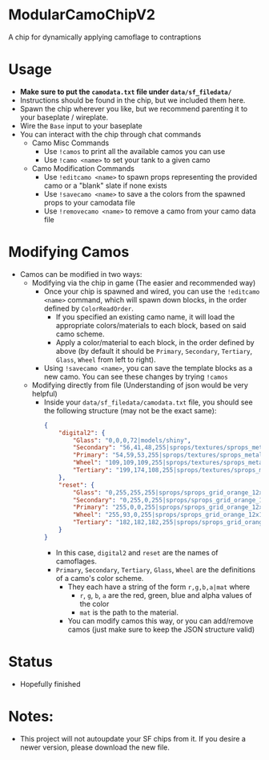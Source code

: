 # ModularCamoChipV2
A chip for dynamically applying camoflage to contraptions

# Usage
- **Make sure to put the `camodata.txt` file under `data/sf_filedata/`**
- Instructions should be found in the chip, but we included them here.
- Spawn the chip wherever you like, but we recommend parenting it to your baseplate / wireplate.
- Wire the `Base` input to your baseplate
- You can interact with the chip through chat commands
    - Camo Misc Commands
        - Use `!camos` to print all the available camos you can use
        - Use `!camo <name>` to set your tank to a given camo
    - Camo Modification Commands
        - Use `!editcamo <name>` to spawn props representing the provided camo or a "blank" slate if none exists
        - Use `!savecamo <name>` to save a the colors from the spawned props to your camodata file
        - Use `!removecamo <name>` to remove a camo from your camo data file

# Modifying Camos
- Camos can be modified in two ways:
    - Modifying via the chip in game (The easier and recommended way)
        - Once your chip is spawned and wired, you can use the `!editcamo <name>` command, which will spawn down blocks, in the order defined by `ColorReadOrder`.
            - If you specified an existing camo name, it will load the appropriate colors/materials to each block, based on said camo scheme.
            - Apply a color/material to each block, in the order defined by above (by default it should be `Primary`, `Secondary`, `Tertiary`, `Glass`, `Wheel` from left to right).
        - Using `!savecamo <name>`, you can save the template blocks as a new camo. You can see these changes by trying `!camos`
    - Modifying directly from file (Understanding of json would be very helpful)
        - Inside your `data/sf_filedata/camodata.txt` file, you should see the following structure (may not be the exact same):
            ```json
            {
                "digital2": {
                    "Glass": "0,0,0,72|models/shiny",
                    "Secondary": "56,41,48,255|sprops/textures/sprops_metal5",
                    "Primary": "54,59,53,255|sprops/textures/sprops_metal5",
                    "Wheel": "109,109,109,255|sprops/textures/sprops_metal5",
                    "Tertiary": "199,174,108,255|sprops/textures/sprops_metal5"
                },
                "reset": {
                    "Glass": "0,255,255,255|sprops/sprops_grid_orange_12x12",
                    "Secondary": "0,255,0,255|sprops/sprops_grid_orange_12x12",
                    "Primary": "255,0,0,255|sprops/sprops_grid_orange_12x12",
                    "Wheel": "255,93,0,255|sprops/sprops_grid_orange_12x12",
                    "Tertiary": "182,182,182,255|sprops/sprops_grid_orange_12x12"
                }
            }          
            ```
            - In this case, `digital2` and `reset` are the names of camoflages.
            - `Primary`, `Secondary`, `Tertiary`, `Glass`, `Wheel` are the definitions of a camo's color scheme. 
                - They each have a string of the form `r,g,b,a|mat` where 
                    - `r`, `g`, `b`, `a` are the red, green, blue and alpha values of the color
                    - `mat` is the path to the material.
                - You can modify camos this way, or you can add/remove camos (just make sure to keep the JSON structure valid)

# Status
- Hopefully finished

# Notes:
- This project will not autoupdate your SF chips from it. If you desire a newer version, please download the new file.